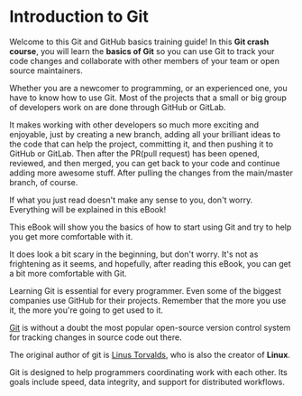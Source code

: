# Introduction to Git

Welcome to this Git and GitHub basics training guide! In this **Git crash course**, you will learn the **basics of Git** so you can use Git to track your code changes and collaborate with other members of your team or open source maintainers.

Whether you are a newcomer to programming, or an experienced one, you have to know how to use Git. Most of the projects that a small or big group of developers work on are done through GitHub or GitLab.

It makes working with other developers so much more exciting and enjoyable, just by creating a new branch, adding all your brilliant ideas to the code that can help the project, committing it, and then pushing it to GitHub or GitLab. Then after the PR(pull request) has been opened, reviewed, and then merged, you can get back to your code and continue adding more awesome stuff. After pulling the changes from the main/master branch, of course.

If what you just read doesn't make any sense to you, don't worry. Everything will be explained in this eBook!

This eBook will show you the basics of how to start using Git and try to help you get more comfortable with it. 

It does look a bit scary in the beginning, but don't worry. It's not as frightening as it seems, and hopefully, after reading this eBook, you can get a bit more comfortable with Git.

Learning Git is essential for every programmer. Even some of the biggest companies use GitHub for their projects. Remember that the more you use it, the more you're going to get used to it.

[Git](https://git-scm.com/) is without a doubt the most popular open-source version control system for tracking changes in source code out there.

The original author of git is [Linus Torvalds](https://en.wikipedia.org/wiki/Linus_Torvalds), who is also the creator of **Linux**.

Git is designed to help programmers coordinating work with each other. Its goals include speed, data integrity, and support for distributed workflows.
